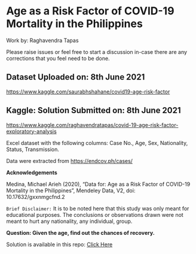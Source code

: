 # Age as a Risk Factor of COVID-19 Mortality in the Philippines

Work by: Raghavendra Tapas

Please raise issues or feel free to start a discussion in-case there are any corrections that you feel need to be done.

## Dataset Uploaded on: 8th June 2021

https://www.kaggle.com/saurabhshahane/covid19-age-risk-factor

## Kaggle: Solution Submitted on: 8th June 2021

https://www.kaggle.com/raghavendratapas/covid-19-age-risk-factor-exploratory-analysis

Excel dataset with the following columns: Case No., Age, Sex, Nationality, Status, Transmission. 

Data were extracted from https://endcov.ph/cases/

<b> Acknowledgements </b>

Medina, Michael Arieh (2020), “Data for: Age as a Risk Factor of COVID-19 Mortality in the Philippines”, Mendeley Data, V2, doi: 10.17632/gxxnmgcfnd.2

`Brief Disclaimer:` It is to be noted here that this study was only meant for educational purposes. The conclusions or observations drawn were not meant to hurt any nationality, any individual, group.

<b> Question: Given the age, find out the chances of recovery. </b>

Solution is available in this repo: [Click Here](https://github.com/Napster8/Data-Science/blob/Napster8/Machine-Learning/12-Covid-Age-Risk-Factor/codebook.ipynb)
